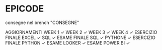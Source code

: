 # EPICODE
consegne nel brench "CONSEGNE" 

AGGIORNAMENTI
WEEK 1 ✓
WEEK 2 ✓
WEEK 3 ✓
WEEK 4 ✓
ESERCIZIO FINALE EXCEL ✓
SQL ✓
ESAME FINALE SQL ✓
PYTHONE ✓
ESERCIZIO FINALE PYTHON ✓
ESAME LOOKER ✓
ESAME POWER BI ✓ 
